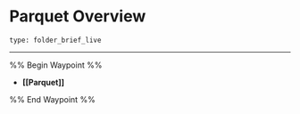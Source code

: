 # Parquet Overview
 
```ccard
type: folder_brief_live
```
 
---
%% Begin Waypoint %%
- **[[Parquet]]**

%% End Waypoint %%
 